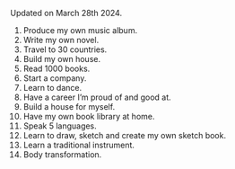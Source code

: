 Updated on March 28th 2024. 
1. Produce my own music album. 
2. Write my own novel. 
3. Travel to 30 countries. 
4. Build my own house. 
5. Read 1000 books. 
6. Start a company. 
7. Learn to dance. 
8. Have a career I’m proud of and good at.  
9. Build a house for myself. 
10. Have my own book library at home. 
11. Speak 5 languages. 
12. Learn to draw, sketch and create my own sketch book. 
13. Learn a traditional instrument.
14. Body transformation.